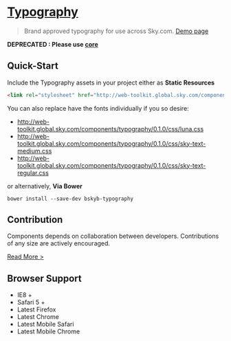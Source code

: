 [Typography](http://skyglobal.github.io/typography/) 
========================

> Brand approved typography for use across Sky.com. [Demo page](http://skyglobal.github.io/typography/)

**DEPRECATED : Please use [core](https://github.com/skyglobal/core)** 

## Quick-Start

Include the Typography assets in your project either as **Static Resources**

```html
<link rel="stylesheet" href="http://web-toolkit.global.sky.com/components/typography/0.1.0/css/typography.css" />
```
You can also replace have the fonts individually if you so desire:
 * http://web-toolkit.global.sky.com/components/typography/0.1.0/css/luna.css
 * http://web-toolkit.global.sky.com/components/typography/0.1.0/css/sky-text-medium.css
 * http://web-toolkit.global.sky.com/components/typography/0.1.0/css/sky-text-regular.css

or alternatively, **Via Bower**

`bower install --save-dev bskyb-typography`

## Contribution

Components depends on collaboration between developers. Contributions of any size are actively encouraged.

[Read More >](CONTRIBUTING.md)

## Browser Support

 * IE8 +
 * Safari 5 +
 * Latest Firefox
 * Latest Chrome
 * Latest Mobile Safari
 * Latest Mobile Chrome
